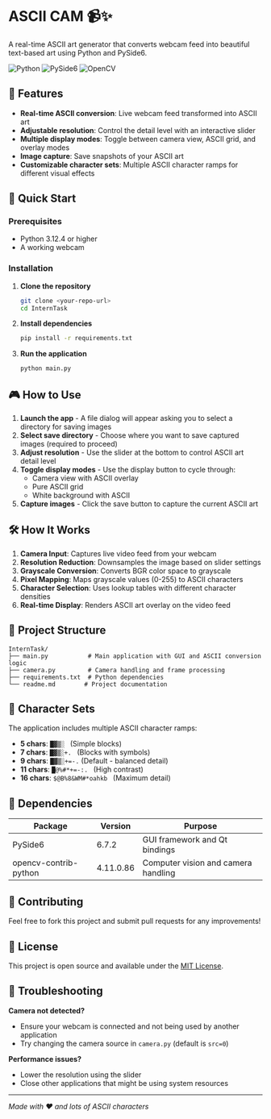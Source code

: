 # ASCII CAM 📹✨

A real-time ASCII art generator that converts webcam feed into beautiful text-based art using Python and PySide6.

![Python](https://img.shields.io/badge/Python-3.12.4-blue.svg)
![PySide6](https://img.shields.io/badge/PySide6-6.7.2-green.svg)
![OpenCV](https://img.shields.io/badge/OpenCV-4.11.0.86-red.svg)

## 🌟 Features

- **Real-time ASCII conversion**: Live webcam feed transformed into ASCII art
- **Adjustable resolution**: Control the detail level with an interactive slider
- **Multiple display modes**: Toggle between camera view, ASCII grid, and overlay modes
- **Image capture**: Save snapshots of your ASCII art
- **Customizable character sets**: Multiple ASCII character ramps for different visual effects

## 🚀 Quick Start

### Prerequisites

- Python 3.12.4 or higher
- A working webcam

### Installation

1. **Clone the repository**
   ```bash
   git clone <your-repo-url>
   cd InternTask
   ```

2. **Install dependencies**
   ```bash
   pip install -r requirements.txt
   ```

3. **Run the application**
   ```bash
   python main.py
   ```

## 🎮 How to Use

1. **Launch the app** - A file dialog will appear asking you to select a directory for saving images
2. **Select save directory** - Choose where you want to save captured images (required to proceed)
3. **Adjust resolution** - Use the slider at the bottom to control ASCII art detail level
4. **Toggle display modes** - Use the display button to cycle through:
   - Camera view with ASCII overlay
   - Pure ASCII grid
   - White background with ASCII
5. **Capture images** - Click the save button to capture the current ASCII art

## 🛠️ How It Works

1. **Camera Input**: Captures live video feed from your webcam
2. **Resolution Reduction**: Downsamples the image based on slider settings
3. **Grayscale Conversion**: Converts BGR color space to grayscale
4. **Pixel Mapping**: Maps grayscale values (0-255) to ASCII characters
5. **Character Selection**: Uses lookup tables with different character densities
6. **Real-time Display**: Renders ASCII art overlay on the video feed

## 📁 Project Structure

```
InternTask/
├── main.py           # Main application with GUI and ASCII conversion logic
├── camera.py         # Camera handling and frame processing
├── requirements.txt  # Python dependencies
└── readme.md        # Project documentation
```

## 🎨 Character Sets

The application includes multiple ASCII character ramps:

- **5 chars**: `█▓▒░ ` (Simple blocks)
- **7 chars**: `█▓▒░+. ` (Blocks with symbols)
- **9 chars**: `█▓▒░+=-.` (Default - balanced detail)
- **11 chars**: `█@%#*+=-:. ` (High contrast)
- **16 chars**: `$@B%8&WM#*oahkb ` (Maximum detail)

## 🔧 Dependencies

| Package | Version | Purpose |
|---------|---------|---------|
| PySide6 | 6.7.2 | GUI framework and Qt bindings |
| opencv-contrib-python | 4.11.0.86 | Computer vision and camera handling |

## 🤝 Contributing

Feel free to fork this project and submit pull requests for any improvements!

## 📝 License

This project is open source and available under the [MIT License](LICENSE).

## 🐛 Troubleshooting

**Camera not detected?**
- Ensure your webcam is connected and not being used by another application
- Try changing the camera source in `camera.py` (default is `src=0`)

**Performance issues?**
- Lower the resolution using the slider
- Close other applications that might be using system resources

---

*Made with ❤️ and lots of ASCII characters*
